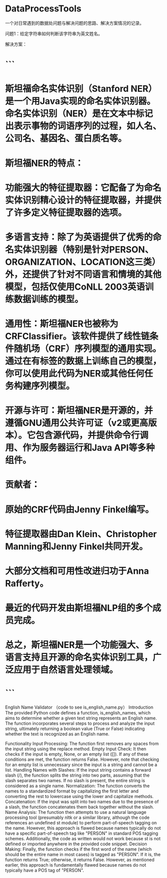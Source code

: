# DataProcessTools
一个对日常遇到的数据处问题与解决问题的思路、解决方案情况的记录。


问题1：给定字符串如何判断该字符串为英文姓名。

解决方案：

# ```
# 斯坦福命名实体识别（Stanford NER）是一个用Java实现的命名实体识别器。命名实体识别（NER）是在文本中标记出表示事物的词语序列的过程，如人名、公司名、基因名、蛋白质名等。

# 斯坦福NER的特点：

# 功能强大的特征提取器：它配备了为命名实体识别精心设计的特征提取器，并提供了许多定义特征提取器的选项。
# 多语言支持：除了为英语提供了优秀的命名实体识别器（特别是针对PERSON、ORGANIZATION、LOCATION这三类）外，还提供了针对不同语言和情境的其他模型，包括仅使用CoNLL 2003英语训练数据训练的模型。
# 通用性：斯坦福NER也被称为CRFClassifier。该软件提供了线性链条件随机场（CRF）序列模型的通用实现。通过在有标签的数据上训练自己的模型，你可以使用此代码为NER或其他任何任务构建序列模型。
# 开源与许可：斯坦福NER是开源的，并遵循GNU通用公共许可证（v2或更高版本）。它包含源代码，并提供命令行调用、作为服务器运行和Java API等多种组件。
# 贡献者：

# 原始的CRF代码由Jenny Finkel编写。
# 特征提取器由Dan Klein、Christopher Manning和Jenny Finkel共同开发。
# 大部分文档和可用性改进归功于Anna Rafferty。
# 最近的代码开发由斯坦福NLP组的多个成员完成。
# 总之，斯坦福NER是一个功能强大、多语言支持且开源的命名实体识别工具，广泛应用于自然语言处理领域。

# ```


English Name Validator （code to see is_english_name.py）
Introduction
The provided Python code defines a function, is_english_names, which aims to determine whether a given text string represents an English name. The function incorporates several steps to process and analyze the input string, ultimately returning a boolean value (True or False) indicating whether the text is recognized as an English name.

Functionality
Input Processing: The function first removes any spaces from the input string using the replace method.
Empty Input Check: It then checks if the input is empty, None, or an empty list ([]). If any of these conditions are met, the function returns False. However, note that checking for an empty list is unnecessary since the input is a string and cannot be a list.
Handling Names with Slashes: If the input string contains a forward slash (/), the function splits the string into two parts, assuming that the slash separates two names. If no slash is present, the entire string is considered as a single name.
Normalization: The function converts the names to a standardized format by capitalizing the first letter and converting the rest to lowercase using the lower and capitalize methods.
Concatenation: If the input was split into two names due to the presence of a slash, the function concatenates them back together without the slash.
Name Analysis: The function then attempts to use a natural language processing tool (presumably nltk or a similar library, although the code references an undefined st module) to perform part-of-speech tagging on the name. However, this approach is flawed because names typically do not have a specific part-of-speech tag like "PERSON" in standard POS tagging schemes. Additionally, the code as written would not work because st is not defined or imported anywhere in the provided code snippet.
Decision Making: Finally, the function checks if the first word of the name (which should be the entire name in most cases) is tagged as "PERSON". If it is, the function returns True; otherwise, it returns False. However, as mentioned earlier, this approach is fundamentally flawed because names do not typically have a POS tag of "PERSON".
